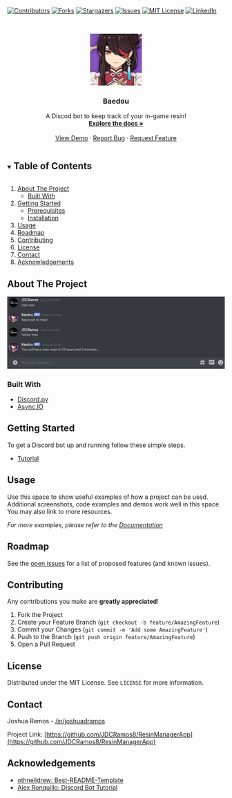 <!--
*** Credits to: Othneil Drew, https://github.com/othneildrew/Best-README-Template

MIT License

Copyright (c) 2018 Othneil Drew

Permission is hereby granted, free of charge, to any person obtaining a copy
of this software and associated documentation files (the "Software"), to deal
in the Software without restriction, including without limitation the rights
to use, copy, modify, merge, publish, distribute, sublicense, and/or sell
copies of the Software, and to permit persons to whom the Software is
furnished to do so, subject to the following conditions:

The above copyright notice and this permission notice shall be included in all
copies or substantial portions of the Software.

THE SOFTWARE IS PROVIDED "AS IS", WITHOUT WARRANTY OF ANY KIND, EXPRESS OR
IMPLIED, INCLUDING BUT NOT LIMITED TO THE WARRANTIES OF MERCHANTABILITY,
FITNESS FOR A PARTICULAR PURPOSE AND NONINFRINGEMENT. IN NO EVENT SHALL THE
AUTHORS OR COPYRIGHT HOLDERS BE LIABLE FOR ANY CLAIM, DAMAGES OR OTHER
LIABILITY, WHETHER IN AN ACTION OF CONTRACT, TORT OR OTHERWISE, ARISING FROM,
OUT OF OR IN CONNECTION WITH THE SOFTWARE OR THE USE OR OTHER DEALINGS IN THE
SOFTWARE.
-->


<!-- PROJECT SHIELDS -->
<!--
*** I'm using markdown "reference style" links for readability.
*** Reference links are enclosed in brackets [ ] instead of parentheses ( ).
*** See the bottom of this document for the declaration of the reference variables
*** for contributors-url, forks-url, etc. This is an optional, concise syntax you may use.
*** https://www.markdownguide.org/basic-syntax/#reference-style-links
-->
[![Contributors][contributors-shield]][contributors-url]
[![Forks][forks-shield]][forks-url]
[![Stargazers][stars-shield]][stars-url]
[![Issues][issues-shield]][issues-url]
[![MIT License][license-shield]][license-url]
[![LinkedIn][linkedin-shield]][linkedin-url]



<!-- PROJECT LOGO -->
<br />
<p align="center">
  <a href="https://github.com/JDCRamos8/ResinManagerApp">
    <img src="images/logo.png" alt="Logo" width="120" height="120">
  </a>

  <h3 align="center">Baedou</h3>

  <p align="center">
    A Discod bot to keep track of your in-game resin!
    <br />
    <a href="https://github.com/JDCRamos8/ResinManagerApp"><strong>Explore the docs »</strong></a>
    <br />
    <br />
    <a href="https://github.com/JDCRamos8/ResinManagerApp">View Demo</a>
    ·
    <a href="https://github.com/JDCRamos8/ResinManagerApp/issues">Report Bug</a>
    ·
    <a href="https://github.com/JDCRamos8/ResinManagerApp/issues">Request Feature</a>
  </p>
</p>



<!-- TABLE OF CONTENTS -->
<details open="open">
  <summary><h2 style="display: inline-block">Table of Contents</h2></summary>
  <ol>
    <li>
      <a href="#about-the-project">About The Project</a>
      <ul>
        <li><a href="#built-with">Built With</a></li>
      </ul>
    </li>
    <li>
      <a href="#getting-started">Getting Started</a>
      <ul>
        <li><a href="#prerequisites">Prerequisites</a></li>
        <li><a href="#installation">Installation</a></li>
      </ul>
    </li>
    <li><a href="#usage">Usage</a></li>
    <li><a href="#roadmap">Roadmap</a></li>
    <li><a href="#contributing">Contributing</a></li>
    <li><a href="#license">License</a></li>
    <li><a href="#contact">Contact</a></li>
    <li><a href="#acknowledgements">Acknowledgements</a></li>
  </ol>
</details>



<!-- ABOUT THE PROJECT -->
## About The Project

[![Product Name Screen Shot][product-screenshot]](https://example.com)


### Built With

* [Discord.py](https://discordpy.readthedocs.io/en/latest/)
* [Async.IO](https://docs.python.org/3/library/asyncio.html)



<!-- GETTING STARTED -->
## Getting Started

To get a Discord bot up and running follow these simple steps.
* [Tutorial](https://discordpy.readthedocs.io/en/latest/)


<!-- USAGE EXAMPLES -->
## Usage

Use this space to show useful examples of how a project can be used. Additional screenshots, code examples and demos work well in this space. You may also link to more resources.

_For more examples, please refer to the [Documentation](https://example.com)_



<!-- ROADMAP -->
## Roadmap

See the [open issues](https://github.com/JDCRamos8/ResinManagerApp/issues) for a list of proposed features (and known issues).



<!-- CONTRIBUTING -->
## Contributing

Any contributions you make are **greatly appreciated**!

1. Fork the Project
2. Create your Feature Branch (`git checkout -b feature/AmazingFeature`)
3. Commit your Changes (`git commit -m 'Add some AmazingFeature'`)
4. Push to the Branch (`git push origin feature/AmazingFeature`)
5. Open a Pull Request



<!-- LICENSE -->
## License

Distributed under the MIT License. See `LICENSE` for more information.



<!-- CONTACT -->
## Contact

Joshua Ramos - [/in/joshuadramos](https://linkedin.com/in/joshuadramos)

Project Link: [https://github.com/JDCRamos8/ResinManagerApp](https://github.com/JDCRamos8/ResinManagerApp)



<!-- ACKNOWLEDGEMENTS -->
## Acknowledgements

* [othneildrew: Best-README-Template](https://github.com/othneildrew/Best-README-Template)
* [Alex Ronquillo: Discord Bot Tutorial](https://realpython.com/how-to-make-a-discord-bot-python/#what-is-a-bot)






<!-- MARKDOWN LINKS & IMAGES -->
<!-- https://www.markdownguide.org/basic-syntax/#reference-style-links -->
[contributors-shield]: https://img.shields.io/github/contributors/JDCRamos8/ResinManagerApp.svg?style=for-the-badge
[contributors-url]: https://github.com/JDCRamos8/ResinManagerApp/graphs/contributors
[forks-shield]: https://img.shields.io/github/forks/JDCRamos8/ResinManagerApp.svg?style=for-the-badge
[forks-url]: https://github.com/JDCRamos8/ResinManagerApp/network/members
[stars-shield]: https://img.shields.io/github/stars/JDCRamos8/ResinManagerApp.svg?style=for-the-badge
[stars-url]: https://github.com/JDCRamos8/ResinManagerApp/stargazers
[issues-shield]: https://img.shields.io/github/issues/JDCRamos8/ResinManagerApp.svg?style=for-the-badge
[issues-url]: https://github.com/JDCRamos8/ResinManagerApp/issues
[license-shield]: https://img.shields.io/github/license/othneildrew/Best-README-Template.svg?style=for-the-badge
[license-url]: https://github.com/JDCRamos8/ResinManagerApp/blob/master/LICENSE.txt
[linkedin-shield]: https://img.shields.io/badge/-LinkedIn-black.svg?style=for-the-badge&logo=linkedin&colorB=555
[linkedin-url]: https://linkedin.com/in/joshuadramos
[product-screenshot]: images/screenshot.png

